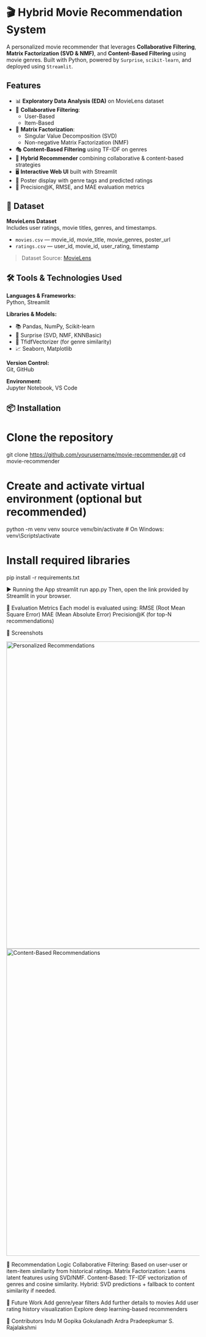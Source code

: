 # 🎬 Hybrid Movie Recommendation System

A personalized movie recommender that leverages **Collaborative Filtering**, **Matrix Factorization (SVD & NMF)**, and **Content-Based Filtering** using movie genres. Built with Python, powered by `Surprise`, `scikit-learn`, and deployed using `Streamlit`.

##  Features

- 📊 **Exploratory Data Analysis (EDA)** on MovieLens dataset  
- 🤝 **Collaborative Filtering**:  
  - User-Based  
  - Item-Based  
- 🧠 **Matrix Factorization**:  
  - Singular Value Decomposition (SVD)  
  - Non-negative Matrix Factorization (NMF)  
- 🎭 **Content-Based Filtering** using TF-IDF on genres  
- 🔁 **Hybrid Recommender** combining collaborative & content-based strategies  
- 🖥️ **Interactive Web UI** built with Streamlit  
- 📸 Poster display with genre tags and predicted ratings  
- 🎯 Precision@K, RMSE, and MAE evaluation metrics  

## 📁 Dataset

**MovieLens Dataset**  
Includes user ratings, movie titles, genres, and timestamps.

- `movies.csv` — movie_id, movie_title, movie_genres, poster_url  
- `ratings.csv` — user_id, movie_id, user_rating, timestamp

> Dataset Source: [MovieLens]([https://grouplens.org/datasets/movielens/](https://www.kaggle.com/datasets/sriharshabsprasad/movielens-dataset-100k-ratings))

## 🛠️ Tools & Technologies Used

**Languages & Frameworks:**  
Python, Streamlit

**Libraries & Models:**  
- 📚 Pandas, NumPy, Scikit-learn  
- 🎯 Surprise (SVD, NMF, KNNBasic)  
- 🧾 TfidfVectorizer (for genre similarity)  
- 📈 Seaborn, Matplotlib  

**Version Control:**  
Git, GitHub

**Environment:**  
Jupyter Notebook, VS Code

## 📦 Installation

# Clone the repository
git clone https://github.com/yourusername/movie-recommender.git
cd movie-recommender

# Create and activate virtual environment (optional but recommended)
python -m venv venv
source venv/bin/activate  # On Windows: venv\Scripts\activate

# Install required libraries
pip install -r requirements.txt

▶️ Running the App
streamlit run app.py
Then, open the link provided by Streamlit in your browser.

🧪 Evaluation Metrics
Each model is evaluated using:
RMSE (Root Mean Square Error)
MAE (Mean Absolute Error)
Precision@K (for top-N recommendations)

📸 Screenshots

<img src="https://github.com/user-attachments/assets/befd8b74-f349-4467-9f1c-d34ca1ba3a81" alt="Personalized Recommendations" width="800"/>
<img src="https://github.com/user-attachments/assets/7c7f17ce-200a-4d29-b097-48329246643c" alt="Content-Based Recommendations" width="800"/>

🔄 Recommendation Logic
Collaborative Filtering: Based on user-user or item-item similarity from historical ratings.
Matrix Factorization: Learns latent features using SVD/NMF.
Content-Based: TF-IDF vectorization of genres and cosine similarity.
Hybrid: SVD predictions + fallback to content similarity if needed.

📌 Future Work
Add genre/year filters
Add further details to movies
Add user rating history visualization
Explore deep learning-based recommenders

🤝 Contributors
Indu M
Gopika Gokulanadh
Ardra Pradeepkumar
S. Rajalakshmi
